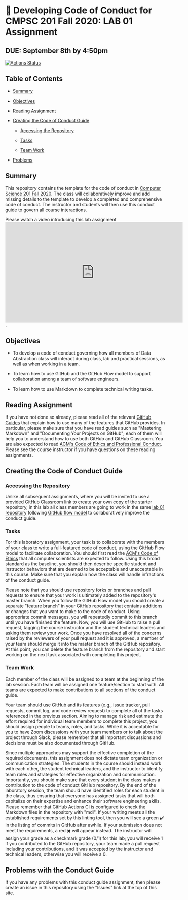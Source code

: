 # :crocodile: Developing Code of Conduct for CMPSC 201 Fall 2020: LAB 01 Assignment

## DUE: September 8th by 4:50pm

[![Actions Status](https://github.com/allegheny-computer-science-201-f2020/lab01-cs201f2020/workflows/linting/badge.svg)](https://github.com/allegheny-computer-science-201-f2020/lab01-cs201f2020/actions)

## Table of Contents

* [Summary](#summary)

* [Objectives](#objectives)

* [Reading Assignment](#reading-assignment)

* [Creating the Code of Conduct Guide](#creating-the-code-of-conduct-guide)

  + [Accessing the Repository](#accessing-the-repository)

  + [Tasks](#tasks)

  + [Team Work](#team-work)

* [Problems](problems-with-the-conduct-guide)

## Summary

This repository contains the template for the code of conduct in [Computer Science 201 Fall
2020](https://cs.allegheny.edu/sites/jjumadinova/teaching/201). The class will
collaboratively improve and add missing details to the template to develop a
completed and comprehensive code of conduct. The instructor and students will
then use this conduct guide to govern all course interactions.

Please watch a video introducing this lab assignment <iframe width="560" height="315" src="https://www.youtube.com/embed/videoseries?list=PLz9YRLfRGO9JpJfVknMPnK_jagA0mgxN0" frameborder="0" allow="accelerometer; autoplay; encrypted-media; gyroscope; picture-in-picture" allowfullscreen></iframe>.

## Objectives

* To develop a code of conduct governing how all members of Data Abstraction class will interact during class, lab and practical sessions, as well as when working in a team.

* To learn how to use GitHub and the GitHub Flow model to support collaboration among a team of software engineers.

* To learn how to use Markdown to complete technical writing tasks.

## Reading Assignment

If you have not done so already, please read all of the relevant [GitHub Guides](https://guides.github.com/)
that explain how to use many of the features
that GitHub provides. In  particular,  please  make  sure  that  you  have  read
guides  such  as  "Mastering  Markdown"  and "Documenting Your Projects on GitHub";
each of them will help you to understand how to use both GitHub and GitHub Classroom.
You are also expected to read [ACM's Code of Ethics and Professional Conduct](https://www.acm.org/code-of-ethics).
Please see the course instructor if you have questions on these reading assignments.

## Creating the Code of Conduct Guide

### Accessing the Repository

Unlike all subsequent assignments, where you will be invited to use a provided
GitHub Classroom link to create your own copy of the starter repository, in this
lab all class members are going to work in the same
[lab 01 repository](https://github.com/allegheny-computer-science-101-f2020/lab01-cs101f2020) following
[GitHub flow model](https://help.github.com/articles/github-flow/) to collaboratively improve
the conduct guide.

### Tasks

For this laboratory assignment,  your  task  is  to  collaborate  with  the
members  of  your  class  to  write  a  full-featured code of conduct, using
the GitHub Flow model to facilitate collaboration. You should first read the
[ACM's Code of Ethics](https://www.acm.org/code-of-ethics) that all computer
scientists are expected to follow. Using this broad standard as the baseline,
you should then describe specific student and instructor behaviors
that are deemed to be acceptable and unacceptable in this course.
Make sure that you explain how the class will handle infractions of the conduct
guide.

Please note that you should use repository forks or branches and pull requests
to ensure that your  work  is  ultimately  added  to  the  repository's  master
branch.   When  you  follow  the  GitHub Flow model you should create a separate
"feature branch" in your GitHub repository that contains additions or changes
that you want to make to the code of conduct.  Using appropriate commit messages,
you will repeatedly commit to this branch until you have finished the feature.  Now, you
will  use  GitHub  to  raise  a  pull  request,  tagging  the  course  instructor
and  the  student  technical leaders and asking them review your work.
Once you have resolved all of the concerns raised by the reviewers of your pull
request and it is approved, a  member  of  your  team  should  merge  it  into
the  master  branch  of  the  GitHub  repository.   At this point,  you can
delete the feature branch from the repository and start working on the next
task associated with completing this project.

### Team Work

Each member of the class will be assigned to a team at the beginning
of the lab session. Each team will be assigned one feature/section to start
with. All teams are expected to make contributions to all sections of the conduct
guide.

Your team should use GitHub and its features (e.g., issue tracker, pull requests,
commit log, and code review request) to complete all of the tasks referenced in
the previous section.  Aiming to manage risk and estimate the effort required for
individual team members to complete this project, you should assign people to
teams, roles, and tasks.  While it is acceptable for you to have Zoom
discussions with your team members or to talk about the project through Slack,
please remember that all important discussions and decisions must be also
documented through GitHub.

Since  multiple  approaches  may  support  the  effective  completion  of  the
required  documents, this assignment does not dictate team organization or
communication strategies.  The students in the course should instead work
with each other, the student technical leaders, and the instructor to identify
team roles and strategies for effective organization and communication.
Importantly, you should make sure that every student in the class makes a
contribution to the code of conduct GitHub repository.  By the end of the
laboratory session, the team should have identified roles for each student
in the class, thus ensuring that everyone has assigned tasks that will both
capitalize on their expertise and enhance their software engineering skills.
Please remember that GitHub Actions CI is configured to check the Markdown files in
the repository with "mdl".  If your writing meets all the established requirements
set by this linting tool, then you will see a green :heavy_check_mark: in the listing of
commits in GitHub after awhile.  If your submission does not meet the requirements,
a red :heavy_multiplication_x: will appear instead.  The instructor will assign
your grade as a checkmark grade (0/1) for this lab; you will receive 1 if you
contributed to the GitHub repository, your team made a pull request including
your contributions, and it was accepted by the instructor and technical leaders,
otherwise you will receive a 0.

## Problems with the Conduct Guide

If you have any problems with this conduct guide assignment, then please create an issue
in this repository using the "Issues" link at the top of this site.
